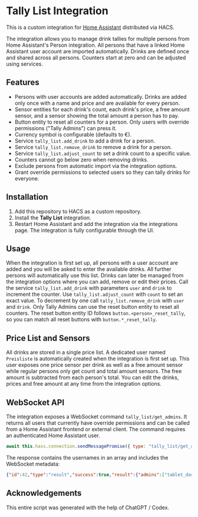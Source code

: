 # Tally List Integration

This is a custom integration for [Home Assistant](https://www.home-assistant.io/) distributed via HACS.

The integration allows you to manage drink tallies for multiple persons from Home Assistant's Person integration. All persons that have a linked Home Assistant user account are imported automatically. Drinks are defined once and shared across all persons. Counters start at zero and can be adjusted using services.

## Features

- Persons with user accounts are added automatically. Drinks are added only once with a name and price and are available for every person.
- Sensor entities for each drink's count, each drink's price, a free amount sensor, and a sensor showing the total amount a person has to pay.
- Button entity to reset all counters for a person. Only users with
  override permissions ("Tally Admins") can press it.
- Currency symbol is configurable (defaults to €).
- Service `tally_list.add_drink` to add a drink for a person.
- Service `tally_list.remove_drink` to remove a drink for a person.
- Service `tally_list.adjust_count` to set a drink count to a specific value.
- Counters cannot go below zero when removing drinks.
- Exclude persons from automatic import via the integration options.
- Grant override permissions to selected users so they can tally drinks for
  everyone.

## Installation

1. Add this repository to HACS as a custom repository.
2. Install the **Tally List** integration.
3. Restart Home Assistant and add the integration via the integrations page.
   The integration is fully configurable through the UI.

## Usage

When the integration is first set up, all persons with a user account are added and you will be asked to enter the available drinks. All further persons will automatically use this list. Drinks can later be managed from the integration options where you can add, remove or edit their prices. Call the service `tally_list.add_drink` with parameters `user` and `drink` to increment the counter. Use `tally_list.adjust_count` with `count` to set an exact value. To decrement by one call `tally_list.remove_drink` with `user` and `drink`. Only Tally Admins can use the reset button entity to reset all counters. The reset button entity ID follows `button.<person>_reset_tally`, so you can match all reset buttons with `button.*_reset_tally`.

## Price List and Sensors

All drinks are stored in a single price list. A dedicated user named
`Preisliste` is automatically created when the integration is first set up. This user
exposes one price sensor per drink as well as a free amount sensor while regular
persons only get count and total amount sensors. The free amount is subtracted from
each person's total. You can edit the drinks, prices and free amount at any time
from the integration options.

## WebSocket API

The integration exposes a WebSocket command `tally_list/get_admins`. It returns
all users that currently have override permissions and can be called from a
Home Assistant frontend or external client. The command requires an
authenticated Home Assistant user.

```js
await this.hass.connection.sendMessagePromise({ type: "tally_list/get_admins" });
```

The response contains the usernames in an array and includes the WebSocket metadata:

```json
{"id":42,"type":"result","success":true,"result":{"admins":["tablet_dashboard","Test","Test 2"]}}
```

## Acknowledgements

This entire script was generated with the help of ChatGPT / Codex.
